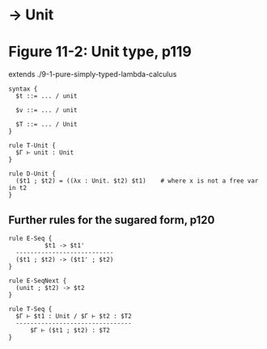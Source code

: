 # → Unit
# Figure 11-2: Unit type, p119

extends ./9-1-pure-simply-typed-lambda-calculus

    syntax {
      $t ::= ... / unit

      $v ::= ... / unit

      $T ::= ... / Unit
    }

    rule T-Unit {
      $Γ ⊢ unit : Unit
    }

    rule D-Unit {
      ($t1 ; $t2) = ((λx : Unit. $t2) $t1)    # where x is not a free var in t2
    }


## Further rules for the sugared form, p120

    rule E-Seq {
              $t1 -> $t1'
      ---------------------------
      ($t1 ; $t2) -> ($t1' ; $t2)
    }

    rule E-SeqNext {
      (unit ; $t2) -> $t2
    }

    rule T-Seq {
      $Γ ⊢ $t1 : Unit / $Γ ⊢ $t2 : $T2
      --------------------------------
          $Γ ⊢ ($t1 ; $t2) : $T2
    }
